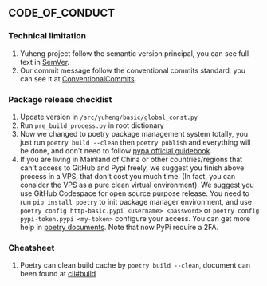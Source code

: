 ## CODE_OF_CONDUCT

### Technical limitation

1. Yuheng project follow the semantic version principal, you can see full text in [SemVer](https://semver.org/).
2. Our commit message follow the conventional commits standard, you can see it at [ConventionalCommits](https://www.conventionalcommits.org/).

### Package release checklist

1. Update version in `/src/yuheng/basic/global_const.py`
2. Run `pre_build_process.py` in root dictionary
3. Now we changed to poetry package management system totally, you just run `poetry build --clean` then `poetry publish` and everything will be done, and don't need to follow [pypa official guidebook](https://packaging.python.org/tutorials/packaging-projects/).
4. If you are living in Mainland of China or other countries/regions that can't access to GitHub and Pypi freely, we suggest you finish above process in a VPS, that don't cost you much time. (In fact, you can consider the VPS as a pure clean virtual environment). We suggest you use GitHub Codespace for open source purpose release. You need to run `pip install poetry` to init package manager environment, and use `poetry config http-basic.pypi <username> <password>` or `poetry config pypi-token.pypi <my-token>` configure your access. You can get more help in [poetry documents](https://python-poetry.org/docs/main/repositories/#configuring-credentials). Note that now PyPi require a 2FA.

### Cheatsheet

1. Poetry can clean build cache by `poetry build --clean`, document can been found at [cli#build](https://python-poetry.org/docs/main/cli#build)